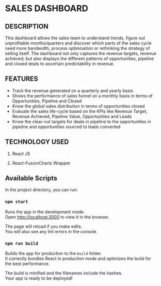 
# SALES DASHBOARD
## DESCRIPTION
This dashboard allows the sales team to understand trends, figure out unprofitable months/quarters and discover which parts of the sales cycle need more bandwidth, process optimisation or rethinking the strategy of selling itself. The dashboard not only captures the revenue targets, revenue achieved; but also displays the different patterns of opportunities, pipeline and closed deals to ascertain predictability in revenue.

## FEATURES

- Track the revenue generated on a quarterly and yearly basis
- Shows the performance of sales funnel on a monthly basis in terms of Opportunities, Pipeline and Closed
- Know the global sales distribution in terms of opportunities closed
- Evaluate the sales life-cycle based on the KPIs like Revenue Target, Revenue Achieved, Pipeline Value, Opportunities and Leads
- Know the clear-cut targets for deals in pipeline to the opportunities in pipeline and opportunities sourced to leads converted

## TECHNOLOGY USED
1. React JS

2. React-FusionCharts Wrapper

## Available Scripts

In the project directory, you can run:

### `npm start`

Runs the app in the development mode.<br>
Open [http://localhost:3000](http://localhost:3000) to view it in the browser.

The page will reload if you make edits.<br>
You will also see any lint errors in the console.


### `npm run build`

Builds the app for production to the `build` folder.<br>
It correctly bundles React in production mode and optimizes the build for the best performance.

The build is minified and the filenames include the hashes.<br>
Your app is ready to be deployed!
